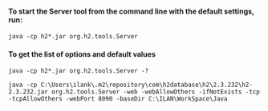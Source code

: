 
#### To start the Server tool from the command line with the default settings, run:
```shell
java -cp h2*.jar org.h2.tools.Server
```

#### To get the list of options and default values
```shell
java -cp h2*.jar org.h2.tools.Server -?
```

```shell
java -cp C:\Users\ilank\.m2\repository\com\h2database\h2\2.3.232\h2-2.3.232.jar org.h2.tools.Server -web -webAllowOthers -ifNotExists -tcp -tcpAllowOthers -webPort 8090 -baseDir C:\ILAN\WorkSpace\Java
```